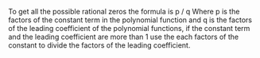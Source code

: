 To get all the possible rational zeros the formula is p / q
Where p is the factors of the constant term in the polynomial function and q is the factors of the leading coefficient of the polynomial functions, if the constant term and the leading coefficient are more than 1 use the each factors of the constant to divide the factors of the leading coefficient.